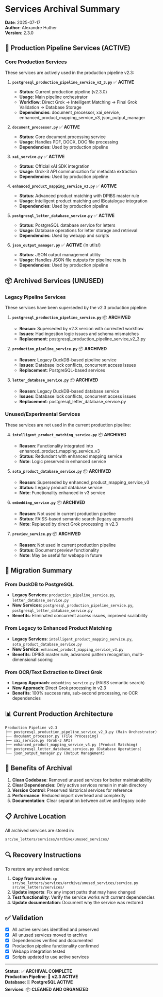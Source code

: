 # Services Archival Summary

**Date**: 2025-07-17  
**Author**: Alexandre Huther  
**Version**: 2.3.0

## 🎯 **Production Pipeline Services (ACTIVE)**

### **Core Production Services**
These services are actively used in the production pipeline v2.3:

1. **`postgresql_production_pipeline_service_v2_3.py`** ✅ **ACTIVE**
   - **Status**: Current production pipeline (v2.3.0)
   - **Usage**: Main pipeline orchestrator
   - **Workflow**: Direct Grok → Intelligent Matching → Final Grok Validation → Database Storage
   - **Dependencies**: document_processor, xai_service, enhanced_product_mapping_service_v3, json_output_manager

2. **`document_processor.py`** ✅ **ACTIVE**
   - **Status**: Core document processing service
   - **Usage**: Handles PDF, DOCX, DOC file processing
   - **Dependencies**: Used by production pipeline

3. **`xai_service.py`** ✅ **ACTIVE**
   - **Status**: Official xAI SDK integration
   - **Usage**: Grok-3 API communication for metadata extraction
   - **Dependencies**: Used by production pipeline

4. **`enhanced_product_mapping_service_v3.py`** ✅ **ACTIVE**
   - **Status**: Advanced product matching with DPIBS master rule
   - **Usage**: Intelligent product matching and IBcatalogue integration
   - **Dependencies**: Used by production pipeline

5. **`postgresql_letter_database_service.py`** ✅ **ACTIVE**
   - **Status**: PostgreSQL database service for letters
   - **Usage**: Database operations for letter storage and retrieval
   - **Dependencies**: Used by webapp and scripts

6. **`json_output_manager.py`** ✅ **ACTIVE** (in utils/)
   - **Status**: JSON output management utility
   - **Usage**: Handles JSON file outputs for pipeline results
   - **Dependencies**: Used by production pipeline

## 📦 **Archived Services (UNUSED)**

### **Legacy Pipeline Services**
These services have been superseded by the v2.3 production pipeline:

1. **`postgresql_production_pipeline_service.py`** 📦 **ARCHIVED**
   - **Reason**: Superseded by v2.3 version with corrected workflow
   - **Issues**: Had ingestion logic issues and schema mismatches
   - **Replacement**: postgresql_production_pipeline_service_v2_3.py

2. **`production_pipeline_service.py`** 📦 **ARCHIVED**
   - **Reason**: Legacy DuckDB-based pipeline service
   - **Issues**: Database lock conflicts, concurrent access issues
   - **Replacement**: PostgreSQL-based services

3. **`letter_database_service.py`** 📦 **ARCHIVED**
   - **Reason**: Legacy DuckDB-based database service
   - **Issues**: Database lock conflicts, concurrent access issues
   - **Replacement**: postgresql_letter_database_service.py

### **Unused/Experimental Services**
These services are not used in the current production pipeline:

4. **`intelligent_product_matching_service.py`** 📦 **ARCHIVED**
   - **Reason**: Functionality integrated into enhanced_product_mapping_service_v3
   - **Status**: Redundant with enhanced mapping service
   - **Note**: Logic preserved in enhanced service

5. **`sota_product_database_service.py`** 📦 **ARCHIVED**
   - **Reason**: Superseded by enhanced_product_mapping_service_v3
   - **Status**: Legacy product database service
   - **Note**: Functionality enhanced in v3 service

6. **`embedding_service.py`** 📦 **ARCHIVED**
   - **Reason**: Not used in current production pipeline
   - **Status**: FAISS-based semantic search (legacy approach)
   - **Note**: Replaced by direct Grok processing in v2.3

7. **`preview_service.py`** 📦 **ARCHIVED**
   - **Reason**: Not used in current production pipeline
   - **Status**: Document preview functionality
   - **Note**: May be useful for webapp in future

## 🔄 **Migration Summary**

### **From DuckDB to PostgreSQL**
- **Legacy Services**: `production_pipeline_service.py`, `letter_database_service.py`
- **New Services**: `postgresql_production_pipeline_service.py`, `postgresql_letter_database_service.py`
- **Benefits**: Eliminated concurrent access issues, improved scalability

### **From Legacy to Enhanced Product Matching**
- **Legacy Services**: `intelligent_product_mapping_service.py`, `sota_product_database_service.py`
- **New Service**: `enhanced_product_mapping_service_v3.py`
- **Benefits**: DPIBS master rule, advanced pattern recognition, multi-dimensional scoring

### **From OCR/Text Extraction to Direct Grok**
- **Legacy Approach**: `embedding_service.py` (FAISS semantic search)
- **New Approach**: Direct Grok processing in v2.3
- **Benefits**: 100% success rate, sub-second processing, no OCR dependencies

## 📊 **Current Production Architecture**

```
Production Pipeline v2.3
├── postgresql_production_pipeline_service_v2_3.py (Main Orchestrator)
├── document_processor.py (File Processing)
├── xai_service.py (Grok-3 API)
├── enhanced_product_mapping_service_v3.py (Product Matching)
├── postgresql_letter_database_service.py (Database Operations)
└── json_output_manager.py (Output Management)
```

## 🎯 **Benefits of Archival**

1. **Clean Codebase**: Removed unused services for better maintainability
2. **Clear Dependencies**: Only active services remain in main directory
3. **Version Control**: Preserved historical services for reference
4. **Performance**: Reduced import overhead and complexity
5. **Documentation**: Clear separation between active and legacy code

## 📋 **Archive Location**

All archived services are stored in:
```
src/se_letters/services/archive/unused_services/
```

## 🔍 **Recovery Instructions**

To restore any archived service:

1. **Copy from archive**: `cp src/se_letters/services/archive/unused_services/service.py src/se_letters/services/`
2. **Update imports**: Fix any import paths that may have changed
3. **Test functionality**: Verify the service works with current dependencies
4. **Update documentation**: Document why the service was restored

## ✅ **Validation**

- [x] All active services identified and preserved
- [x] All unused services moved to archive
- [x] Dependencies verified and documented
- [x] Production pipeline functionality confirmed
- [x] Webapp integration tested
- [x] Scripts updated to use active services

---

**Status**: ✅ **ARCHIVAL COMPLETE**  
**Production Pipeline**: 🚀 **v2.3 ACTIVE**  
**Database**: 🗄️ **PostgreSQL ACTIVE**  
**Services**: 📦 **CLEANED AND ORGANIZED** 